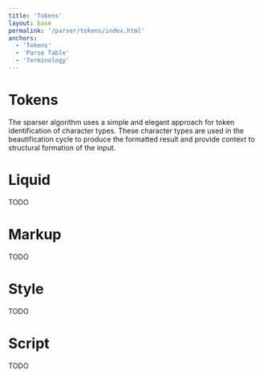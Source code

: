 ```yaml
---
title: 'Tokens'
layout: base
permalink: '/parser/tokens/index.html'
anchors:
  - 'Tokens'
  - 'Parse Table'
  - 'Terminology'
---
```


# Tokens

The sparser algorithm uses a simple and elegant approach for token identification of character types. These character types are used in the beautification cycle to produce the formatted result and provide context to structural formation of the input.

# Liquid

TODO

# Markup

TODO

# Style

TODO

# Script

TODO
